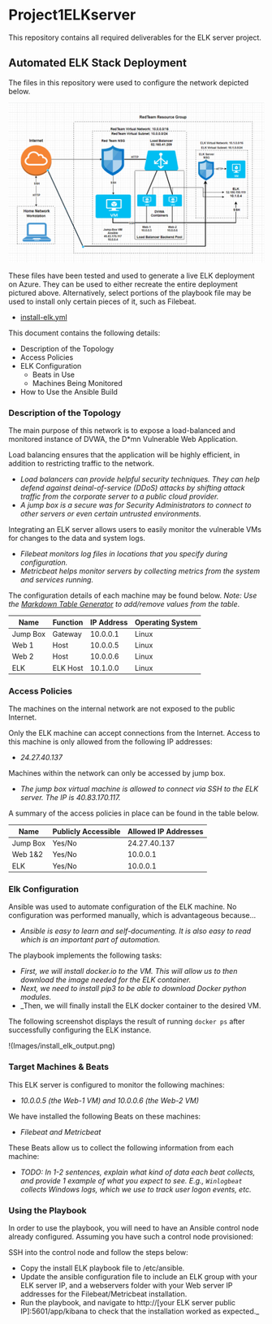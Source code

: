 # Project1ELKserver
This repository contains all required deliverables for the ELK server project.
## Automated ELK Stack Deployment

The files in this repository were used to configure the network depicted below.

![Cloud Sec Network Diagram](Diagrams/cloud_sec_network_diagram.png)

These files have been tested and used to generate a live ELK deployment on Azure. They can be used to either recreate the entire deployment pictured above. Alternatively, select portions of the playbook file may be used to install only certain pieces of it, such as Filebeat.

  - [install-elk.yml](Ansible/install-elk.yml)

This document contains the following details:
- Description of the Topology
- Access Policies
- ELK Configuration
  - Beats in Use
  - Machines Being Monitored
- How to Use the Ansible Build


### Description of the Topology

The main purpose of this network is to expose a load-balanced and monitored instance of DVWA, the D*mn Vulnerable Web Application.

Load balancing ensures that the application will be highly efficient, in addition to restricting traffic to the network.
- _Load balancers can provide helpful security techniques. They can help defend against deinal-of-service (DDoS) attacks by shifting attack traffic from the corporate server to a public cloud provider._
- _A jump box is a secure was for Security Administrators to connect to other servers or even certain untrusted environments._

Integrating an ELK server allows users to easily monitor the vulnerable VMs for changes to the data and system logs.
- _Filebeat monitors log files in locations that you specify during configuration._
- _Metricbeat helps monitor servers by collecting metrics from the system and services running._

The configuration details of each machine may be found below.
_Note: Use the [Markdown Table Generator](http://www.tablesgenerator.com/markdown_tables) to add/remove values from the table_.

| Name     | Function | IP Address | Operating System |
|----------|----------|------------|------------------|
| Jump Box | Gateway  | 10.0.0.1   | Linux            |
| Web 1    | Host     | 10.0.0.5   | Linux            |
| Web 2    | Host     | 10.0.0.6   | Linux            |
| ELK      | ELK Host | 10.1.0.0   | Linux            |

### Access Policies

The machines on the internal network are not exposed to the public Internet. 

Only the ELK machine can accept connections from the Internet. Access to this machine is only allowed from the following IP addresses:
- _24.27.40.137_

Machines within the network can only be accessed by jump box.
- _The jump box virtual machine is allowed to connect via SSH to the ELK server. The IP is 40.83.170.117._

A summary of the access policies in place can be found in the table below.

| Name     | Publicly Accessible | Allowed IP Addresses |
|----------|---------------------|----------------------|
| Jump Box | Yes/No              | 24.27.40.137         |
| Web 1&2  | Yes/No              | 10.0.0.1             |
| ELK      | Yes/No              | 10.0.0.1             |

### Elk Configuration

Ansible was used to automate configuration of the ELK machine. No configuration was performed manually, which is advantageous because...
- _Ansible is easy to learn and self-documenting. It is also easy to read which is an important part of automation._

The playbook implements the following tasks:
- _First, we will install docker.io to the VM. This will allow us to then download the image needed for the ELK container._
- _Next, we need to install pip3 to be able to download Docker python modules._
- _Then, we will finally install the ELK docker container to the desired VM.

The following screenshot displays the result of running `docker ps` after successfully configuring the ELK instance.

!(Images/install_elk_output.png)

### Target Machines & Beats
This ELK server is configured to monitor the following machines:
- _10.0.0.5 (the Web-1 VM) and 10.0.0.6 (the Web-2 VM)_

We have installed the following Beats on these machines:
- _Filebeat and Metricbeat_

These Beats allow us to collect the following information from each machine:
- _TODO: In 1-2 sentences, explain what kind of data each beat collects, and provide 1 example of what you expect to see. E.g., `Winlogbeat` collects Windows logs, which we use to track user logon events, etc._

### Using the Playbook
In order to use the playbook, you will need to have an Ansible control node already configured. Assuming you have such a control node provisioned: 

SSH into the control node and follow the steps below:
- Copy the install ELK playbook file to /etc/ansible.
- Update the ansible configuration file to include an ELK group with your ELK server IP, and a webservers folder with your Web server IP addresses for the Filebeat/Metricbeat installation.
- Run the playbook, and navigate to http://[your ELK server public IP]:5601/app/kibana to check that the installation worked as expected._

